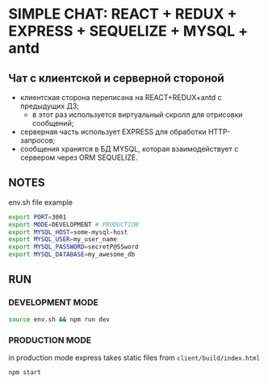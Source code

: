 # SIMPLE CHAT: REACT + REDUX + EXPRESS + SEQUELIZE + MYSQL + antd

## Чат с клиентской и серверной стороной

- клиентская сторона переписана на REACT+REDUX+antd с предыдущих ДЗ;
  - в этот раз используется виртуальный скролл для отрисовки сообщений;
- серверная часть использует EXPRESS для обработки HTTP-запросов;
- сообщения хранятся в БД MYSQL, которая взаимодействует с сервером через ORM SEQUELIZE.

## NOTES

env.sh file example

```bash
export PORT=3001
export MODE=DEVELOPMENT # PRODUCTION
export MYSQL_HOST=some-mysql-host
export MYSQL_USER=my_user_name
export MYSQL_PASSWORD=secretP@SSword
export MYSQL_DATABASE=my_awesome_db
```

## RUN

### DEVELOPMENT MODE

```bash
source env.sh && npm run dev
```

### PRODUCTION MODE

in production mode express takes static files from `client/build/index.html`

```bash
npm start
```
